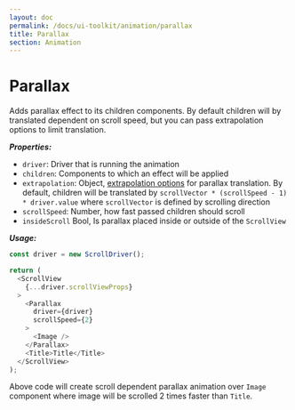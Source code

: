 ```yaml
---
layout: doc
permalink: /docs/ui-toolkit/animation/parallax
title: Parallax
section: Animation
---
```


# Parallax

Adds parallax effect to its children components. By default children will by translated dependent on scroll speed, but you can pass extrapolation options to limit translation.

***Properties:***

- `driver`: Driver that is running the animation
- `children`: Components to which an effect will be applied
- `extrapolation`: Object, [extrapolation options](https://facebook.github.io/react-native/docs/animations.html#composing-animations) for parallax translation. By default, children will be translated by `scrollVector * (scrollSpeed - 1) * driver.value` where `scrollVector` is defined by scrolling direction
- `scrollSpeed`: Number, how fast passed children should scroll
- `insideScroll` Bool, Is parallax placed inside or outside of the `ScrollView`

***Usage:***

```javascript
const driver = new ScrollDriver();

return (
  <ScrollView
    {...driver.scrollViewProps}
  >
    <Parallax
      driver={driver}
      scrollSpeed={2}
    >
      <Image />
    </Parallax>
    <Title>Title</Title>
  </ScrollView>
);
```

Above code will create scroll dependent parallax animation over `Image` component where image will be scrolled 2 times faster than `Title`.